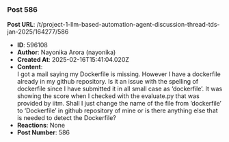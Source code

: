 ### Post 586
**Post URL**: /t/project-1-llm-based-automation-agent-discussion-thread-tds-jan-2025/164277/586
- **ID**: 596108
- **Author**: Nayonika Arora (nayonika)
- **Created At**: 2025-02-16T15:41:04.020Z
- **Content**:  
  I got a mail saying my Dockerfile is missing. However I have a dockerfile already in my github repository. Is it an issue with the spelling of dockerfile since I have submitted it in all small case as ‘dockerfile’. It was showing the score when I checked with the evaluate.py that was provided by iitm.
Shall I just change the name of the file from ‘dockerfile’ to ‘Dockerfile’ in github repository of mine or is there anything else that is needed to detect the Dockerfile?
- **Reactions**: None
- **Post Number**: 586

